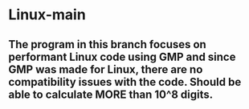 # Linux-main
## The program in this branch focuses on performant Linux code using GMP and since GMP was made for Linux, there are no compatibility issues with the code. Should be able to calculate MORE than 10^8 digits.
